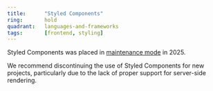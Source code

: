 ```yaml
---
title:      "Styled Components"
ring:       hold
quadrant:   languages-and-frameworks
tags:       [frontend, styling]
---
```


Styled Components was placed in [maintenance mode](https://opencollective.com/styled-components/updates/thank-you) in 2025.

We recommend discontinuing the use of Styled Components for new projects, particularly due to the lack of proper support for server-side rendering.
